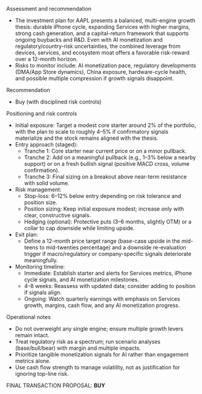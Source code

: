 Assessment and recommendation
- The investment plan for AAPL presents a balanced, multi-engine growth thesis: durable iPhone cycle, expanding Services with higher margins, strong cash generation, and a capital-return framework that supports ongoing buybacks and R&D. Even with AI monetization and regulatory/country-risk uncertainties, the combined leverage from devices, services, and ecosystem moat offers a favorable risk-reward over a 12-month horizon.
- Risks to monitor include: AI monetization pace, regulatory developments (DMA/App Store dynamics), China exposure, hardware-cycle health, and possible multiple compression if growth signals disappoint.

Recommendation
- Buy (with disciplined risk controls)

Positioning and risk controls
- Initial exposure: Target a modest core starter around 2% of the portfolio, with the plan to scale to roughly 4–5% if confirmatory signals materialize and the stock remains aligned with the thesis.
- Entry approach (staged):
  - Tranche 1: Core starter near current price or on a minor pullback.
  - Tranche 2: Add on a meaningful pullback (e.g., 1–3% below a nearby support) or on a fresh bullish signal (positive MACD cross, volume confirmation).
  - Tranche 3: Final sizing on a breakout above near-term resistance with solid volume.
- Risk management:
  - Stop-loss: 6–12% below entry depending on risk tolerance and position size.
  - Position sizing: Keep initial exposure modest; increase only with clear, constructive signals.
  - Hedging (optional): Protective puts (3–6 months, slightly OTM) or a collar to cap downside while limiting upside.
- Exit plan:
  - Define a 12-month price target range (base-case upside in the mid-teens to mid-twenties percentage) and a downside re-evaluation trigger if macro/regulatory or company-specific signals deteriorate meaningfully.
- Monitoring timeline:
  - Immediate: Establish starter and alerts for Services metrics, iPhone cycle signals, and AI monetization milestones.
  - 4–8 weeks: Reassess with updated data; consider adding to position if signals align.
  - Ongoing: Watch quarterly earnings with emphasis on Services growth, margins, cash flow, and any AI monetization progress.

Operational notes
- Do not overweight any single engine; ensure multiple growth levers remain intact.
- Treat regulatory risk as a spectrum; run scenario analyses (base/bull/bear) with margin and multiple impacts.
- Prioritize tangible monetization signals for AI rather than engagement metrics alone.
- Use cash flow strength to manage volatility, not as justification for ignoring top-line risk.

FINAL TRANSACTION PROPOSAL: **BUY**